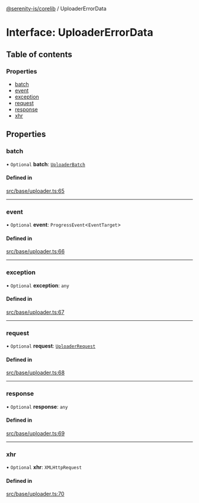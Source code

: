 [@serenity-is/corelib](../README.md) / UploaderErrorData

# Interface: UploaderErrorData

## Table of contents

### Properties

- [batch](UploaderErrorData.md#batch)
- [event](UploaderErrorData.md#event)
- [exception](UploaderErrorData.md#exception)
- [request](UploaderErrorData.md#request)
- [response](UploaderErrorData.md#response)
- [xhr](UploaderErrorData.md#xhr)

## Properties

### batch

• `Optional` **batch**: [`UploaderBatch`](UploaderBatch.md)

#### Defined in

[src/base/uploader.ts:65](https://github.com/serenity-is/serenity/blob/master/packages/corelib/src/base/uploader.ts#L65)

___

### event

• `Optional` **event**: `ProgressEvent`\<`EventTarget`\>

#### Defined in

[src/base/uploader.ts:66](https://github.com/serenity-is/serenity/blob/master/packages/corelib/src/base/uploader.ts#L66)

___

### exception

• `Optional` **exception**: `any`

#### Defined in

[src/base/uploader.ts:67](https://github.com/serenity-is/serenity/blob/master/packages/corelib/src/base/uploader.ts#L67)

___

### request

• `Optional` **request**: [`UploaderRequest`](UploaderRequest.md)

#### Defined in

[src/base/uploader.ts:68](https://github.com/serenity-is/serenity/blob/master/packages/corelib/src/base/uploader.ts#L68)

___

### response

• `Optional` **response**: `any`

#### Defined in

[src/base/uploader.ts:69](https://github.com/serenity-is/serenity/blob/master/packages/corelib/src/base/uploader.ts#L69)

___

### xhr

• `Optional` **xhr**: `XMLHttpRequest`

#### Defined in

[src/base/uploader.ts:70](https://github.com/serenity-is/serenity/blob/master/packages/corelib/src/base/uploader.ts#L70)
